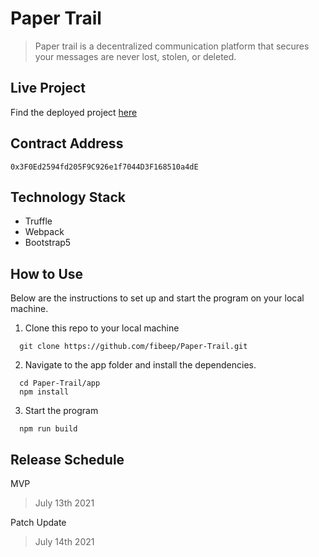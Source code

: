 # Paper Trail

> Paper trail is a decentralized communication platform that secures your messages are never lost, stolen, or deleted.

## Live Project

Find the deployed project [here](https://wispy-math-7697.on.fleek.co/)

## Contract Address

`0x3F0Ed2594fd205F9C926e1f7044D3F168510a4dE`

## Technology Stack

- Truffle
- Webpack
- Bootstrap5

## How to Use

Below are the instructions to set up and start the program on your local machine.

1. Clone this repo to your local machine

  ```terminal command
    git clone https://github.com/fibeep/Paper-Trail.git
  ```

2. Navigate to the app folder and install the dependencies.

  ```terminal command
    cd Paper-Trail/app
    npm install
  ```

3. Start the program

  ```terminal command
    npm run build
  ```

## Release Schedule

MVP
> July 13th 2021


Patch Update
> July 14th 2021